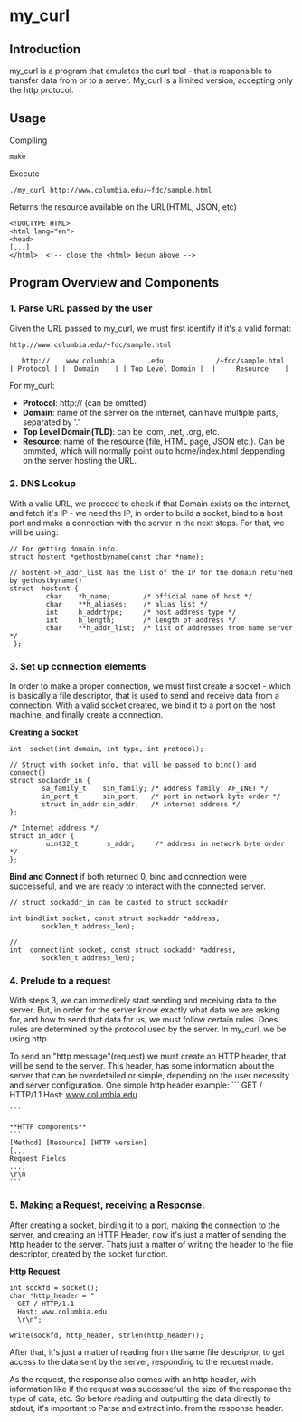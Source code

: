 # my_curl

## Introduction ##

my_curl is a program that emulates the curl tool - that is responsible to transfer data from or to a server. My_curl is a limited version, accepting only the http protocol.

## Usage ##

  Compiling
  ```
  make
  ```
  Execute
  ```
  ./my_curl http://www.columbia.edu/~fdc/sample.html
  ```
  Returns the resource available on the URL(HTML, JSON, etc)
  ```
  <!DOCTYPE HTML>
  <html lang="en">
  <head>
  [...]
  </html>  <!-- close the <html> begun above -->
  ```

## Program Overview and Components ##

  ### 1. Parse URL passed by the user

  Given the URL passed to my_curl, we must first identify if it's a valid format:
  ```
  http://www.columbia.edu/~fdc/sample.html

     http://    www.columbia        .edu             /~fdc/sample.html
  | Protocol | |  Domain    | | Top Level Domain |  |     Resource    |
  ```
  For my_curl:
  
  * **Protocol**: http:// (can be omitted)
  * **Domain**: name of the server on the internet, can have multiple parts, separated by '.'
  * **Top Level Domain(TLD)**: can be .com, .net, .org, etc.
  *  **Resource**: name of the resource (file, HTML page, JSON etc.). Can be ommited, which will normally point ou to home/index.html deppending on the server hosting the URL.

  ### 2. DNS Lookup
  
  With a valid URL, we procced to check if that Domain exists on the internet, and fetch it's IP - we need the IP, in order
  to build a socket, bind to a host port and make a connection with the server in the next steps. For that, we will be using:
  ```
  // For getting domain info.
  struct hostent *gethostbyname(const char *name);

  // hostent->h_addr_list has the list of the IP for the domain returned by gethostbyname()
  struct  hostent {
           char    *h_name;        /* official name of host */
           char    **h_aliases;    /* alias list */
           int     h_addrtype;     /* host address type */
           int     h_length;       /* length of address */
           char    **h_addr_list;  /* list of addresses from name server */
   };
  ```

  ### 3. Set up connection elements
  
  In order to make a proper connection, we must first create a socket - which is basically a file descriptor, that is
  used to send and receive data from a connection. With a valid socket created, we bind it to a port on the host machine,
  and finally create a connection.

  **Creating a Socket**
  ```
  int  socket(int domain, int type, int protocol);

  // Struct with socket info, that will be passed to bind() and connect()
  struct sockaddr_in {
          sa_family_t    sin_family; /* address family: AF_INET */
          in_port_t      sin_port;   /* port in network byte order */
          struct in_addr sin_addr;   /* internet address */
  };

  /* Internet address */
  struct in_addr {
           uint32_t       s_addr;     /* address in network byte order */
  };

  ```

 **Bind and Connect**
   if both returned 0, bind and connection were successeful, and we are ready to interact with the connected server.
 ```
 // struct sockaddr_in can be casted to struct sockaddr

 int bind(int socket, const struct sockaddr *address,
         socklen_t address_len);

 //
 int  connect(int socket, const struct sockaddr *address,
         socklen_t address_len);
 ```

  ### 4. Prelude to a request
  
  With steps 3, we can immeditely start sending and receiving data to the server. But, in order for the server know exactly
  what data we are asking for, and how to send that data for us, we must follow certain rules. Does rules are determined by the protocol
  used by the server. In my_curl, we be using http.

  To send an "http message"(request) we must create an HTTP header, that will be send to the server. This header, has some information
  about the server that can be overdetailed or simple, depending on the user necessity and server configuration. One simple http header
  example:
    ```
    GET / HTTP/1.1 
    Host: www.columbia.edu

    ```
    
    **HTTP components**
    ```
    [Method] [Resource] [HTTP version]
    [...
    Request Fields
    ...]
    \r\n
    ```

  ### 5. Making a Request, receiving a Response.

  After creating a socket, binding it to a port, making the connection to the server, and creating an HTTP Header, now it's just a matter of
  sending the http header to the server. Thats just a matter of writing the header to the file descriptor, created by the socket function.

  **Http Request**
  ```
  int sockfd = socket();
  char *http_header = "
    GET / HTTP/1.1
    Host: www.columbia.edu
    \r\n";

  write(sockfd, http_header, strlen(http_header));
  ```

  After that, it's just a matter of reading from the same file descriptor, to get access to the data sent by the server, responding to
  the request made.

  As the request, the response also comes with an http header, with information like if the request was successeful, the size of the response
  the type of data, etc. So before reading and outputting the data directly to stdout, it's important to Parse and extract info. from the
  response header.